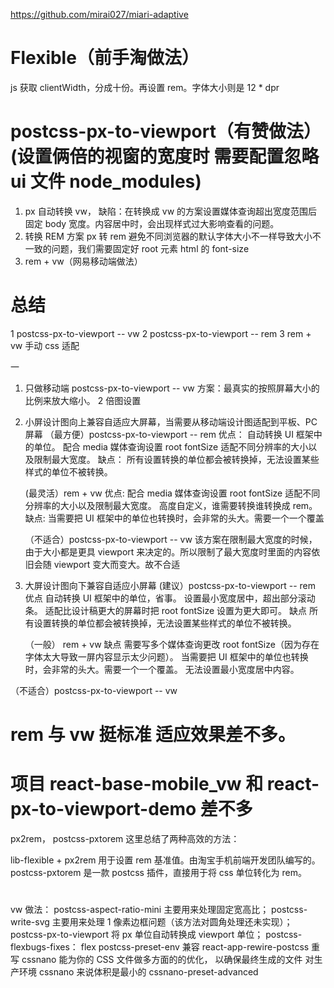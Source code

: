 https://github.com/mirai027/miari-adaptive

# Flexible（前手淘做法）

js 获取 clientWidth，分成十份。再设置 rem。字体大小则是 12 \* dpr

# postcss-px-to-viewport（有赞做法）(设置俩倍的视窗的宽度时 需要配置忽略 ui 文件 node_modules)

1.  px 自动转换 vw，
    缺陷：在转换成 vw 的方案设置媒体查询超出宽度范围后固定 body 宽度。内容居中时，会出现样式过大影响查看的问题。
2.  转换 REM 方案 px 转 rem
    避免不同浏览器的默认字体大小不一样导致大小不一致的问题，我们需要固定好 root 元素 html 的 font-size
3.  rem + vw（网易移动端做法）

# 总结

1 postcss-px-to-viewport -- vw
2 postcss-px-to-viewport -- rem
3 rem + vw 手动 css 适配

一

1. 只做移动端 postcss-px-to-viewport -- vw 方案：最真实的按照屏幕大小的比例来放大缩小。 2 倍图设置
2. 小屏设计图向上兼容自适应大屏幕，当需要从移动端设计图适配到平板、PC 屏幕
   （最方便）postcss-px-to-viewport -- rem
   优点：
   自动转换 UI 框架中的单位。
   配合 media 媒体查询设置 root fontSize 适配不同分辨率的大小以及限制最大宽度。
   缺点：
   所有设置转换的单位都会被转换掉，无法设置某些样式的单位不被转换。

   (最灵活）rem + vw
   优点:
   配合 media 媒体查询设置 root fontSize 适配不同分辨率的大小以及限制最大宽度。
   高度自定义，谁需要转换谁转换成 rem。
   缺点:
   当需要把 UI 框架中的单位也转换时，会非常的头大。需要一个一个覆盖

   （不适合）postcss-px-to-viewport -- vw
   该方案在限制最大宽度的时候，由于大小都是更具 viewport 来决定的。所以限制了最大宽度时里面的内容依旧会随 viewport 变大而变大。故不合适

3. 大屏设计图向下兼容自适应小屏幕
   (建议）postcss-px-to-viewport -- rem
   优点
   自动转换 UI 框架中的单位，省事。
   设置最小宽度居中，超出部分滚动条。
   适配比设计稿更大的屏幕时把 root fontSize 设置为更大即可。
   缺点
   所有设置转换的单位都会被转换掉，无法设置某些样式的单位不被转换。

   （一般） rem + vw
   缺点
   需要写多个媒体查询更改 root fontSize（因为存在字体太大导致一屏内容显示太少问题）。
   当需要把 UI 框架中的单位也转换时，会非常的头大。需要一个一个覆盖。
   无法设置最小宽度居中内容。

（不适合）postcss-px-to-viewport -- vw

# rem 与 vw 挺标准 适应效果差不多。

# 项目 react-base-mobile_vw 和 react-px-to-viewport-demo 差不多

px2rem， postcss-pxtorem
这里总结了两种高效的方法：

lib-flexible + px2rem 用于设置 rem 基准值。由淘宝手机前端开发团队编写的。
postcss-pxtorem 是一款 postcss 插件，直接用于将 css 单位转化为 rem。

#

vw 做法：
postcss-aspect-ratio-mini 主要用来处理固定宽高比；
postcss-write-svg 主要用来处理 1 像素边框问题（该方法对圆角处理还未实现）；
postcss-px-to-viewport 将 px 单位自动转换成 viewport 单位；
postcss-flexbugs-fixes： flex
postcss-preset-env 兼容
react-app-rewire-postcss 重写
cssnano 能为你的 CSS 文件做多方面的的优化， 以确保最终生成的文件 对生产环境 cssnano 来说体积是最小的
cssnano-preset-advanced
